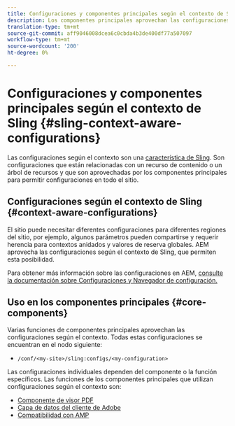 ```yaml
---
title: Configuraciones y componentes principales según el contexto de Sling
description: Los componentes principales aprovechan las configuraciones de Sling según el contexto para determinadas funciones
translation-type: tm+mt
source-git-commit: aff9046008dcea6c0cbda4b3de400df77a507097
workflow-type: tm+mt
source-wordcount: '200'
ht-degree: 0%

---
```



# Configuraciones y componentes principales según el contexto de Sling {#sling-context-aware-configurations}

Las configuraciones según el contexto son una [característica de Sling](https://sling.apache.org/documentation/bundles/context-aware-configuration/context-aware-configuration.html). Son configuraciones que están relacionadas con un recurso de contenido o un árbol de recursos y que son aprovechadas por los componentes principales para permitir configuraciones en todo el sitio.

## Configuraciones según el contexto de Sling {#context-aware-configurations}

El sitio puede necesitar diferentes configuraciones para diferentes regiones del sitio, por ejemplo, algunos parámetros pueden compartirse y requerir herencia para contextos anidados y valores de reserva globales. AEM aprovecha las configuraciones según el contexto de Sling, que permiten esta posibilidad.

Para obtener más información sobre las configuraciones en AEM, [consulte la documentación sobre Configuraciones y Navegador de configuración.](https://docs.adobe.com/content/help/en/experience-manager-cloud-service/implementing/developing/configurations.html)

## Uso en los componentes principales {#core-components}

Varias funciones de componentes principales aprovechan las configuraciones según el contexto. Todas estas configuraciones se encuentran en el nodo siguiente:

* `/conf/<my-site>/sling:configs/<my-configuration>`

Las configuraciones individuales dependen del componente o la función específicos. Las funciones de los componentes principales que utilizan configuraciones según el contexto son:

* [Componente de visor PDF](https://github.com/adobe/aem-core-wcm-components/tree/master/content/src/content/jcr_root/apps/core/wcm/components/pdfviewer/v1/pdfviewer#context-aware-config)
* [Capa de datos del cliente de Adobe](/help/developing/data-layer/overview.md#installation-activation)
* [Compatibilidad con AMP](https://github.com/adobe/aem-core-wcm-components/tree/master/extensions/amp)
